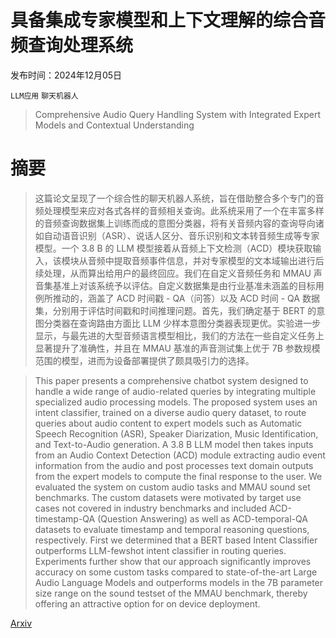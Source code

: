 # 具备集成专家模型和上下文理解的综合音频查询处理系统

发布时间：2024年12月05日

`LLM应用` `聊天机器人`

> Comprehensive Audio Query Handling System with Integrated Expert Models and Contextual Understanding

# 摘要

> 这篇论文呈现了一个综合性的聊天机器人系统，旨在借助整合多个专门的音频处理模型来应对各式各样的音频相关查询。此系统采用了一个在丰富多样的音频查询数据集上训练而成的意图分类器，将有关音频内容的查询导向诸如自动语音识别（ASR）、说话人区分、音乐识别和文本转音频生成等专家模型。一个 3.8 B 的 LLM 模型接着从音频上下文检测（ACD）模块获取输入，该模块从音频中提取音频事件信息，并对专家模型的文本域输出进行后续处理，从而算出给用户的最终回应。我们在自定义音频任务和 MMAU 声音集基准上对该系统予以评估。自定义数据集是由行业基准未涵盖的目标用例所推动的，涵盖了 ACD 时间戳 - QA（问答）以及 ACD 时间 - QA 数据集，分别用于评估时间戳和时间推理问题。首先，我们确定基于 BERT 的意图分类器在查询路由方面比 LLM 少样本意图分类器表现更优。实验进一步显示，与最先进的大型音频语言模型相比，我们的方法在一些自定义任务上显著提升了准确性，并且在 MMAU 基准的声音测试集上优于 7B 参数规模范围的模型，进而为设备部署提供了颇具吸引力的选择。

> This paper presents a comprehensive chatbot system designed to handle a wide range of audio-related queries by integrating multiple specialized audio processing models. The proposed system uses an intent classifier, trained on a diverse audio query dataset, to route queries about audio content to expert models such as Automatic Speech Recognition (ASR), Speaker Diarization, Music Identification, and Text-to-Audio generation. A 3.8 B LLM model then takes inputs from an Audio Context Detection (ACD) module extracting audio event information from the audio and post processes text domain outputs from the expert models to compute the final response to the user. We evaluated the system on custom audio tasks and MMAU sound set benchmarks. The custom datasets were motivated by target use cases not covered in industry benchmarks and included ACD-timestamp-QA (Question Answering) as well as ACD-temporal-QA datasets to evaluate timestamp and temporal reasoning questions, respectively. First we determined that a BERT based Intent Classifier outperforms LLM-fewshot intent classifier in routing queries. Experiments further show that our approach significantly improves accuracy on some custom tasks compared to state-of-the-art Large Audio Language Models and outperforms models in the 7B parameter size range on the sound testset of the MMAU benchmark, thereby offering an attractive option for on device deployment.

[Arxiv](https://arxiv.org/abs/2412.03980)